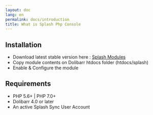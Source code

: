```yaml
---
layout: doc
lang: en
permalink: docs/introduction
title: What is Splash Php Console
---
```


## Installation

* Download latest stable version here : [Splash Modules](http://www.splashsync.com/en/)
* Copy module contents on Dolibarr htdocs folder (htdocs/splash) 
* Enable & Configure the module

## Requirements

* PHP 5.6+ | PHP 7.0+
* Dolibarr 4.0 or later
* An active Splash Sync User Account
